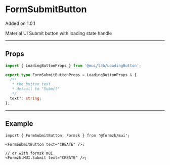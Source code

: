 # FormSubmitButton

Added on 1.0.1

Material UI Submit button with loading state handle

---

## Props

```TypeScript
import { LoadingButtonProps } from '@mui/lab/LoadingButton';

export type FormSubmitButtonProps = LoadingButtonProps & {
  /**
   * the button text
   * default to "Submit"
   */
  text?: string;
};

```

---

## Example

```tsx
import { FormSubmitButton, Formzk } from '@formzk/mui';

<FormSubmitButton text="CREATE" />;

// or with formzk mui
<Formzk.MUI.Submit text="CREATE" />;
```
